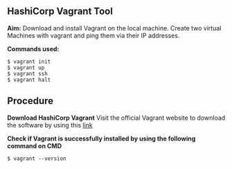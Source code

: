 ## HashiCorp Vagrant Tool

**Aim:** Download and install Vagrant on the local machine. Create two virtual Machines with vagrant and ping them via their IP addresses.

**Commands used:**

 ```
 $ vagrant init
 $ vagrant up
 $ vagrant ssh
 $ vagrant halt
 ```

## Procedure

**Download HashiCorp Vagrant** 
Visit the official Vagrant website to download the software by using this [link](https://www.vagrantup.com/downloads.html)

**Check if Vagrant is successfully installed by using the following command on CMD**
```
$ vagrant --version
```
